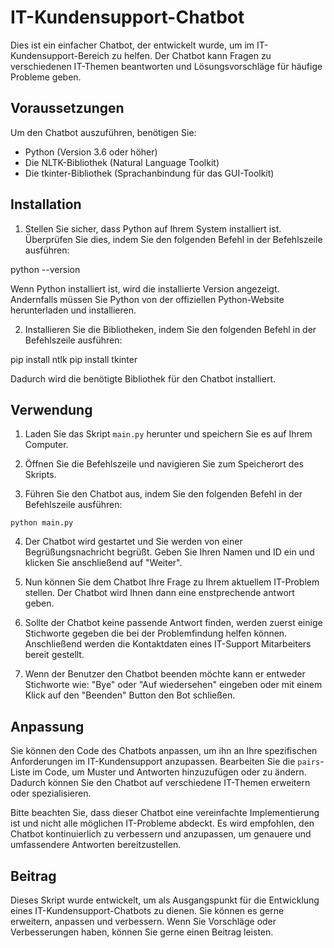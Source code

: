 # IT-Kundensupport-Chatbot

Dies ist ein einfacher Chatbot, der entwickelt wurde, um im IT-Kundensupport-Bereich zu helfen. Der Chatbot kann Fragen zu verschiedenen IT-Themen beantworten und Lösungsvorschläge für häufige Probleme geben.

## Voraussetzungen

Um den Chatbot auszuführen, benötigen Sie:

- Python (Version 3.6 oder höher)
- Die NLTK-Bibliothek (Natural Language Toolkit)
- Die tkinter-Bibliothek (Sprachanbindung für das GUI-Toolkit)



## Installation
1. Stellen Sie sicher, dass Python auf Ihrem System installiert ist. Überprüfen Sie dies, indem Sie den folgenden Befehl in der Befehlszeile ausführen:

python --version

Wenn Python installiert ist, wird die installierte Version angezeigt. Andernfalls müssen Sie Python von der offiziellen Python-Website herunterladen und installieren.

2. Installieren Sie die Bibliotheken, indem Sie den folgenden Befehl in der Befehlszeile ausführen:

pip install ntlk
pip install tkinter

Dadurch wird die benötigte Bibliothek für den Chatbot installiert.



## Verwendung

1. Laden Sie das Skript `main.py` herunter und speichern Sie es auf Ihrem Computer.

2. Öffnen Sie die Befehlszeile und navigieren Sie zum Speicherort des Skripts.

3. Führen Sie den Chatbot aus, indem Sie den folgenden Befehl in der Befehlszeile ausführen:

`python main.py`

4. Der Chatbot wird gestartet und Sie werden von einer Begrüßungsnachricht begrüßt. Geben Sie Ihren Namen und ID ein und klicken Sie anschließend auf "Weiter".

5. Nun können Sie dem Chatbot Ihre Frage zu Ihrem aktuellem IT-Problem stellen. Der Chatbot wird Ihnen dann eine enstprechende antwort geben.

6. Sollte der Chatbot keine passende Antwort finden, werden zuerst einige Stichworte gegeben die bei der Problemfindung helfen können. Anschließend werden die Kontaktdaten eines IT-Support Mitarbeiters bereit gestellt.

7. Wenn der Benutzer den Chatbot beenden möchte kann er entweder Stichworte wie: "Bye" oder "Auf wiedersehen" eingeben oder mit einem Klick auf den "Beenden" Button den Bot schließen.



## Anpassung

Sie können den Code des Chatbots anpassen, um ihn an Ihre spezifischen Anforderungen im IT-Kundensupport anzupassen. Bearbeiten Sie die `pairs`-Liste im Code, um Muster und Antworten hinzuzufügen oder zu ändern. Dadurch können Sie den Chatbot auf verschiedene IT-Themen erweitern oder spezialisieren.

Bitte beachten Sie, dass dieser Chatbot eine vereinfachte Implementierung ist und nicht alle möglichen IT-Probleme abdeckt. Es wird empfohlen, den Chatbot kontinuierlich zu verbessern und anzupassen, um genauere und umfassendere Antworten bereitzustellen.



## Beitrag

Dieses Skript wurde entwickelt, um als Ausgangspunkt für die Entwicklung eines IT-Kundensupport-Chatbots zu dienen. Sie können es gerne erweitern, anpassen und verbessern. Wenn Sie Vorschläge oder Verbesserungen haben, können Sie gerne einen Beitrag leisten.

